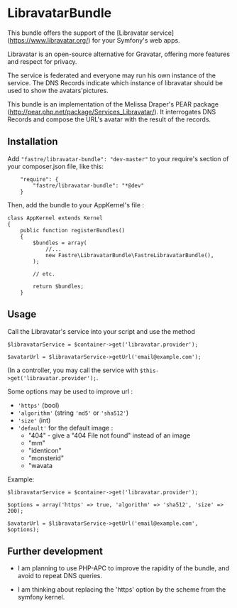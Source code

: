 LibravatarBundle
================

This bundle offers the support of the [Libravatar service] (https://www.libravatar.org/) for your Symfony's web apps.

Libravatar is an open-source alternative for Gravatar, offering more features and respect for privacy. 

The service is federated and everyone may run his own instance of the service. The DNS Records indicate which instance of libravatar should be used to show the avatars'pictures.

This bundle is an implementation of the Melissa Draper's PEAR package (http://pear.php.net/package/Services_Libravatar/). It interrogates DNS Records and compose the URL's avatar with the result of the records.

Installation
------------

Add `"fastre/libravatar-bundle": "dev-master"` to your require's section of your composer.json file, like this: 


```
    "require": {
        "fastre/libravatar-bundle": "*@dev"
    }
```

Then, add the bundle to your AppKernel's file : 

```
class AppKernel extends Kernel
{
    public function registerBundles()
    {
        $bundles = array(
            //...
            new Fastre\LibravatarBundle\FastreLibravatarBundle(),
        );

        // etc.

        return $bundles;
    }
```

Usage
------

Call the Libravatar's service into your script and use the method 

```
$libravatarService = $container->get('libravatar.provider');

$avatarUrl = $libravatarService->getUrl('email@example.com');

```

(In a controller, you may call the service with `$this->get('libravatar.provider');`.

Some options may be used to improve url :

- `'https'` (bool)
- `'algorithm'` (string `'md5'` or `'sha512'`)
- `'size'` (int)
- `'default'` for the default image : 
    - "404" - give a "404 File not found" instead of an image
    - "mm"
    - "identicon"
    - "monsterid"
    - "wavata

Example: 

```
$libravatarService = $container->get('libravatar.provider');

$options = array('https' => true, 'algorithm' => 'sha512', 'size' => 200);

$avatarUrl = $libravatarService->getUrl('email@example.com', $options);

```

Further development
-------------------

- I am planning to use PHP-APC to improve the rapidity of the bundle, and avoid to repeat DNS queries.

- I am thinking about replacing the 'https' option by the scheme from the symfony kernel.